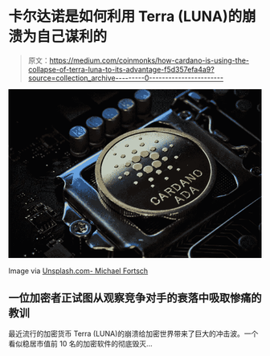 # 卡尔达诺是如何利用 Terra (LUNA)的崩溃为自己谋利的

> 原文：<https://medium.com/coinmonks/how-cardano-is-using-the-collapse-of-terra-luna-to-its-advantage-f5d357efa4a9?source=collection_archive---------0----------------------->

![](img/ac5587ad251f5e62c6ab0922c61fabfb.png)

Image via [Unsplash.com- Michael Fortsch](https://images.unsplash.com/photo-1641580532665-f234b5c87fc5?ixlib=rb-1.2.1&ixid=MnwxMjA3fDB8MHxwaG90by1wYWdlfHx8fGVufDB8fHx8&auto=format&fit=crop&w=1170&q=80)

## 一位加密者正试图从观察竞争对手的衰落中吸取惨痛的教训

最近流行的加密货币 Terra (LUNA)的崩溃给加密世界带来了巨大的冲击波。一个看似稳居市值前 10 名的加密软件的彻底毁灭…